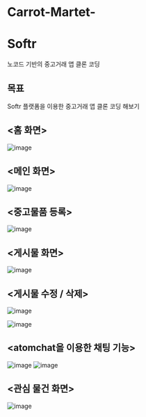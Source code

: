 # Carrot-Martet-

# Softr
노코드 기반의 중고거래 앱 클론 코딩

**목표**
----
Softr 플랫폼을 이용한 중고거래 앱 클론 코딩 해보기

**<홈 화면>**
----
![image](https://github.com/hamzyda/Carrot-Martet-/assets/106675227/ce89cc73-43da-4f4c-8153-9d9209a9a722)

**<메인 화면>**
----
![image](https://github.com/hamzyda/Carrot-Martet-/assets/106675227/cac1d395-bb93-4b08-9100-180be1c5f3d6)

**<중고물품 등록>**
----
![image](https://github.com/hamzyda/Carrot-Martet-/assets/106675227/fec9d67d-74fd-45ee-8a31-ea4bcfcad302)

**<게시물 화면>**
----
![image](https://github.com/hamzyda/Carrot-Martet-/assets/106675227/7d50f725-f219-4612-800c-4d1b3f55e7bf)

**<게시물 수정 / 삭제>**
----
![image](https://github.com/hamzyda/Carrot-Martet-/assets/106675227/36075bdf-e8a2-4bf0-9a50-9f4d53f4a083)

![image](https://github.com/hamzyda/Carrot-Martet-/assets/106675227/c7f1011b-be65-4163-acdf-328f88957548)

**<atomchat을 이용한 채팅 기능>**
----
![image](https://github.com/hamzyda/Carrot-Martet-/assets/106675227/7f1e1c3d-4baf-49e9-ab91-d11379b3c0a9)
![image](https://github.com/hamzyda/Carrot-Martet-/assets/106675227/7984a3dc-79a4-422d-8d01-58ca31593c40)

**<관심 물건 화면>**
----
![image](https://github.com/hamzyda/Carrot-Martet-/assets/106675227/dbc142bf-d037-4e49-9fa4-9deddff05331)
